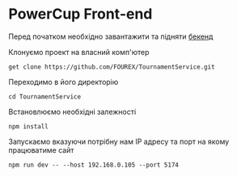 # PowerCup Front-end

Перед початком необхідно завантажити та підняти [бекенд](https://github.com/FOUREX/TournamentService)

Клонуємо проект на власний комп'ютер
```shell
get clone https://github.com/FOUREX/TournamentService.git
```

Переходимо в його директорію
```shell
cd TournamentService
```

Встановлюємо необхідні залежності
```shell
npm install
```

Запускаємо вказуючи потрібну нам IP адресу та порт на якому працюватиме сайт
```shell
npm run dev -- --host 192.168.0.105 --port 5174
```